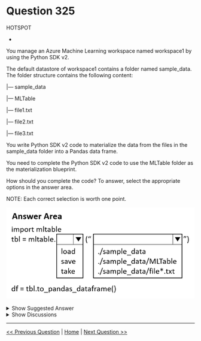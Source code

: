 # Question 325

HOTSPOT

-

You manage an Azure Machine Learning workspace named workspace1 by using the Python SDK v2.

The default datastore of workspace1 contains a folder named sample_data. The folder structure contains the following content:

|— sample_data

|— MLTable

|— file1.txt

|— file2.txt

|— file3.txt

You write Python SDK v2 code to materialize the data from the files in the sample_data folder into a Pandas data frame.

You need to complete the Python SDK v2 code to use the MLTable folder as the materialization blueprint.

How should you complete the code? To answer, select the appropriate options in the answer area.

NOTE: Each correct selection is worth one point.

![Question Image](../images/q325_q_image502.png)

<details>
  <summary>Show Suggested Answer</summary>

<img src="../images/q325_ans_0_image503.png" alt="Answer Image"><br>

</details>

<details>
  <summary>Show Discussions</summary>

<blockquote><p><strong>jojashi</strong> <code>(Sat 30 Nov 2024 12:04)</code> - <em>Upvotes: 1</em></p><p>CORRECT.

from Chat GPT,

- The mltable.load function is used to load the data from the folder. It returns an MLTable object.

-In Azure Machine Learning, when you have a folder containing an MLTable file along with data files (like file1.txt, file2.txt), the MLTable file serves as a configuration file that describes how to load and parse the data. You should load the directory containing the MLTable file, not the MLTable file itself.</p></blockquote>

<blockquote><p><strong>sl_mslconsulting</strong> <code>(Mon 25 Nov 2024 21:34)</code> - <em>Upvotes: 1</em></p><p>Correct. MLTable is a yaml file not a directory. Check the link here: https://learn.microsoft.com/en-us/python/api/mltable/mltable?view=azure-ml-py#mltable-load</p></blockquote>
<blockquote><p><strong>Lion007</strong> <code>(Sun 30 Jun 2024 10:29)</code> - <em>Upvotes: 4</em></p><p>WRONG. The Correct answer is: load, ./sample_data/MLTable

The Python SDK v2 code is for the purpose of materializing data into a Pandas data frame using an MLTable folder as a blueprint.
Materialization in this context refers to the process of loading data from various sources and formats into a Pandas data frame which can be used for data analysis and model training within Python.

Given the context and the folder structure in the default datastore of workspace1, the MLTable folder should contain the blueprint for materialization, which includes information about how to read the data and convert it into a format suitable for machine learning tasks.

Therefore, to complete the Python SDK v2 code to use the MLTable folder as the materialization blueprint, you would use the load method on the mltable object, and specify the path to the MLTable folder, which is ./sample_data/MLTable. This path points to the MLTable folder in the sample_data directory, which is expected to contain the MLTable file that defines the data to be materialized into a Pandas data frame.</p></blockquote>

<blockquote><p><strong>Lion007</strong> <code>(Sun 30 Jun 2024 10:31)</code> - <em>Upvotes: 1</em></p><p>import mltable
tbl = mltable.load(&quot;./sample_data/MLTable&quot;)
df = tbl.to_pandas_dataframe()</p></blockquote>
<blockquote><p><strong>phdykd</strong> <code>(Fri 26 Jan 2024 15:48)</code> - <em>Upvotes: 4</em></p><p>load and . sample data MLTable</p></blockquote>
<blockquote><p><strong>damaldon</strong> <code>(Sun 14 Jan 2024 21:20)</code> - <em>Upvotes: 2</em></p><p>Correct.
import mltable

# load the previously saved MLTable file

tbl = mltable.load(&quot;./titanic/&quot;)
https://learn.microsoft.com/en-us/azure/machine-learning/how-to-mltable?view=azureml-api-2&amp;tabs=cli</p></blockquote>

</details>

---

[<< Previous Question](question_324.md) | [Home](/index.md) | [Next Question >>](question_326.md)
